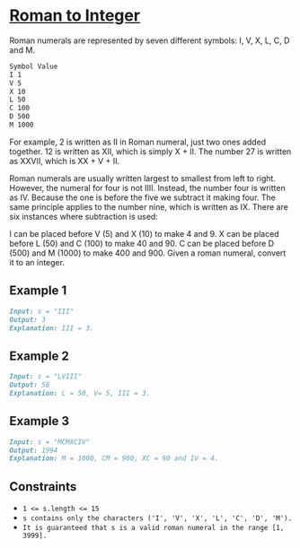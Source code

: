 # [Roman to Integer](https://leetcode.com/problems/roman-to-integer/)

Roman numerals are represented by seven different symbols: I, V, X, L, C, D and M.

```md
Symbol Value
I 1
V 5
X 10
L 50
C 100
D 500
M 1000
```

For example, 2 is written as II in Roman numeral, just two ones added together. 12 is written as XII, which is simply X + II. The number 27 is written as XXVII, which is XX + V + II.

Roman numerals are usually written largest to smallest from left to right. However, the numeral for four is not IIII. Instead, the number four is written as IV. Because the one is before the five we subtract it making four. The same principle applies to the number nine, which is written as IX. There are six instances where subtraction is used:

I can be placed before V (5) and X (10) to make 4 and 9.
X can be placed before L (50) and C (100) to make 40 and 90.
C can be placed before D (500) and M (1000) to make 400 and 900.
Given a roman numeral, convert it to an integer.

## Example 1

```md
Input: s = "III"
Output: 3
Explanation: III = 3.
```

## Example 2

```md
Input: s = "LVIII"
Output: 58
Explanation: L = 50, V= 5, III = 3.
```

## Example 3

```md
Input: s = "MCMXCIV"
Output: 1994
Explanation: M = 1000, CM = 900, XC = 90 and IV = 4.
```

## Constraints

- `1 <= s.length <= 15`
- `s contains only the characters ('I', 'V', 'X', 'L', 'C', 'D', 'M').`
- `It is guaranteed that s is a valid roman numeral in the range [1, 3999].`
